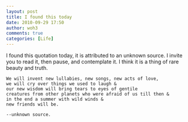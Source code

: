 ```yaml
---
layout: post
title: I found this today
date: 2010-09-29 17:50
author: woh3
comments: true
categories: [Life]
---
```

I found this quotation today, it is attributed to an unknown source. I invite you to read it, then pause, and contemplate it. I think it is a thing of rare beauty and truth.


<pre><code>We will invent new lullabies, new songs, new acts of love,
we will cry over things we used to laugh &amp;
our new wisdom will bring tears to eyes of gentile
creatures from other planets who were afraid of us till then &amp;
in the end a summer with wild winds &amp;
new friends will be.

--unknown source.</code></pre>
